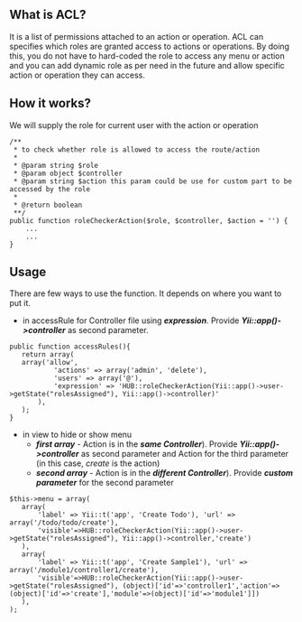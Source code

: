 ## What is ACL?
It is a list of permissions attached to an action or operation. ACL can specifies which roles are granted access to actions or operations. By doing this, you do not have to hard-coded the role to access any menu or action and you can add dynamic role as per need in the future and allow specific action or operation they can access.

## How it works?
We will supply the role for current user with the action or operation

```
/**
 * to check whether role is allowed to access the route/action
 *
 * @param string $role
 * @param object $controller
 * @param string $action this param could be use for custom part to be accessed by the role
 *
 * @return boolean
 **/
public function roleCheckerAction($role, $controller, $action = '') {
	...
	...
}
```

## Usage
There are few ways to use the function. It depends on where you want to put it.

 * in accessRule for Controller file using _**expression**_. Provide _**Yii::app()->controller**_ as second parameter.
 ```
 public function accessRules(){
	return array(
 	array('allow',
			'actions' => array('admin', 'delete'),
			'users' => array('@'),
			'expression' => 'HUB::roleCheckerAction(Yii::app()->user->getState("rolesAssigned"), Yii::app()->controller)'
		),
	);
 }
 ```

 * in view to hide or show menu 
	* _**first array**_ - Action is in the _**same Controller**_). Provide _**Yii::app()->controller**_ as second parameter and Action for the third parameter (in this case, _create_ is the action)
	* _**second array**_ - Action is in the _**different Controller**_). Provide _**custom parameter**_ for the second parameter
 ```
 $this->menu = array(
	array(
		'label' => Yii::t('app', 'Create Todo'), 'url' => array('/todo/todo/create'),
		'visible'=>HUB::roleCheckerAction(Yii::app()->user->getState("rolesAssigned"), Yii::app()->controller,'create')
	),
	array(
		'label' => Yii::t('app', 'Create Sample1'), 'url' => array('/module1/controller1/create'),
		'visible'=>HUB::roleCheckerAction(Yii::app()->user->getState("rolesAssigned"), (object)['id'=>'controller1','action'=>(object)['id'=>'create'],'module'=>(object)['id'=>'module1']])
	),
);
```